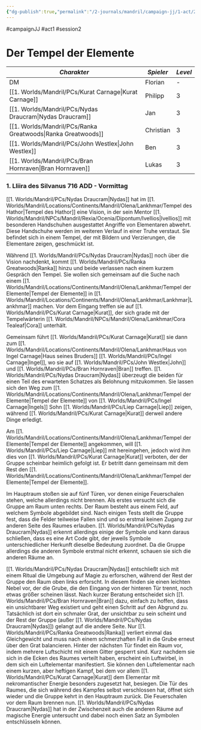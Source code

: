 ```yaml
---
{"dg-publish":true,"permalink":"/2-journals/mandril/campaign-jj/1-act/2022-11-15/","dgPassFrontmatter":true}
---
```


#campaignJJ  #act1  #session2

# Der Tempel der Elemente

| *Charakter* | *Spieler* | *Level* |
| ----------- | ----------- | ----------- |
| DM | Florian | - |
| [[1. Worlds/Mandril/PCs/Kurat Carnage\|Kurat Carnage]] | Philipp | 3 |
| [[1. Worlds/Mandril/PCs/Nydas Draucram\|Nydas Draucram]] | Jan | 3 |
| [[1. Worlds/Mandril/PCs/Ranka Greatwoods\|Ranka Greatwoods]] | Christian | 3 |
| [[1. Worlds/Mandril/PCs/John Westlex\|John Westlex]] | Ben | 3 |
| [[1. Worlds/Mandril/PCs/Bran Hornraven\|Bran Hornraven]] | Lukas | 3 |

### 1. Lliira des Silvanus 716 ADD - Vormittag

[[1. Worlds/Mandril/PCs/Nydas Draucram\|Nydas]] hat im [[1. Worlds/Mandril/Locations/Continents/Mandril/Olena/Lankhmar/Tempel des Hathor\|Tempel des Hathor]] eine Vision, in der sein Mentor [[1. Worlds/Mandril/NPCs/Mandril/Rexia/Ocenia/Dipontum/Ivellios\|Ivellios]] mit besonderen Handschuhen ausgestattet Angriffe von Elementaren abwehrt. Diese Handschuhe werden im weiteren Verlauf in einer Truhe verstaut. Sie befindet sich in einem Tempel, der mit Bildern und Verzierungen, die Elementare zeigen, geschmückt ist.

Während [[1. Worlds/Mandril/PCs/Nydas Draucram\|Nydas]] noch über die Vision nachdenkt, kommt [[1. Worlds/Mandril/PCs/Ranka Greatwoods\|Ranka]] hinzu und beide verlassen nach einem kurzem Gespräch den Tempel. Sie wollen sich gemeinsam auf die Suche nach einem [[1. Worlds/Mandril/Locations/Continents/Mandril/Olena/Lankhmar/Tempel der Elemente\|Tempel der Elemente]] in [[1. Worlds/Mandril/Locations/Continents/Mandril/Olena/Lankhmar/Lankhmar\|Lankhmar]] machen. Vor dem Eingang treffen sie auf [[1. Worlds/Mandril/PCs/Kurat Carnage\|Kurat]], der sich grade mit der Tempelwärterin [[1. Worlds/Mandril/NPCs/Mandril/Olena/Lankhmar/Cora Tealeaf\|Cora]] unterhält.

Gemeinsam führt [[1. Worlds/Mandril/PCs/Kurat Carnage\|Kurat]] sie dann zum [[1. Worlds/Mandril/Locations/Continents/Mandril/Olena/Lankhmar/Haus von Ingel Carnage\|Haus seines Bruders]] [[1. Worlds/Mandril/PCs/Ingel Carnage\|Ingel]], wo sie auf [[1. Worlds/Mandril/PCs/John Westlex\|John]] und [[1. Worlds/Mandril/PCs/Bran Hornraven\|Bran]] treffen. [[1. Worlds/Mandril/PCs/Nydas Draucram\|Nydas]] überzeugt die beiden für einen Teil des erwarteten Schatzes als Belohnung mitzukommen. Sie lassen sich den Weg zum [[1. Worlds/Mandril/Locations/Continents/Mandril/Olena/Lankhmar/Tempel der Elemente\|Tempel der Elemente]] von [[1. Worlds/Mandril/PCs/Ingel Carnage\|Ingels]] Sohn [[1. Worlds/Mandril/PCs/Liep Carnage\|Liep]] zeigen, während [[1. Worlds/Mandril/PCs/Kurat Carnage\|Kurat]] derweil andere Dinge erledigt.

Am [[1. Worlds/Mandril/Locations/Continents/Mandril/Olena/Lankhmar/Tempel der Elemente\|Tempel der Elemente]] angekommen, will [[1. Worlds/Mandril/PCs/Liep Carnage\|Liep]] mit hereingehen, jedoch wird ihm dies von [[1. Worlds/Mandril/PCs/Kurat Carnage\|Kurat]] verboten, der der Gruppe scheinbar heimlich gefolgt ist. Er betritt dann gemeinsam mit dem Rest den [[1. Worlds/Mandril/Locations/Continents/Mandril/Olena/Lankhmar/Tempel der Elemente\|Tempel der Elemente]].

Im Hauptraum stoßen sie auf fünf Türen, vor denen einige Feuerschalen stehen, welche allerdings nicht brennen. Als erstes versucht sich die Gruppe am Raum unten rechts. Der Raum besteht aus einem Feld, auf welchem Symbole abgebildet sind. Nach einigen Tests stellt die Gruppe fest, dass die Felder teilweise Fallen sind und so erstmal keinen Zugang zur anderen Seite des Raumes erlauben. [[1. Worlds/Mandril/PCs/Nydas Draucram\|Nydas]] erkennt allerdings einige der Symbole und kann daraus schließen, dass es eine Art Code gibt, der jeweils Symbole unterschiedlicher Herkunft dieselbe Bedeutung zuordnet. Da die Gruppe allerdings die anderen Symbole erstmal nicht erkennt, schauen sie sich die anderen Räume an.

[[1. Worlds/Mandril/PCs/Nydas Draucram\|Nydas]] entschließt sich mit einem Ritual die Umgebung auf Magie zu erforschen, während der Rest der Gruppe den Raum oben links erforscht. In diesem finden sie einen leichten Nebel vor, der die Grube, die den Eingang von der hinteren Tür trennt, noch etwas größer scheinen lässt. Nach kurzer Beratung entscheidet sich [[1. Worlds/Mandril/PCs/Bran Hornraven\|Bran]] dazu, einfach zu hoffen, dass ein unsichtbarer Weg existiert und geht einen Schritt auf den Abgrund zu. Tatsächlich ist dort ein schmaler Grat, der unsichtbar zu sein scheint und der Rest der Gruppe (außer [[1. Worlds/Mandril/PCs/Nydas Draucram\|Nydas]]) gelangt auf die andere Seite. Nur [[1. Worlds/Mandril/PCs/Ranka Greatwoods\|Ranka]] verliert einmal das Gleichgewicht und muss nach einem schmerzhaften Fall in die Grube erneut über den Grat balancieren. Hinter der nächsten Tür findet ein Raum vor, indem mehrere Luftschicht mit einem Gitter gesperrt sind. Kurz nachdem sie sich in die Ecken des Raumes verteilt haben, erscheint ein Luftwirbel, in dem sich ein Luftelementar manifestiert. Sie können den Luftelementar nach einem kurzen, aber heftigen Kampf, bei dem vor allem [[1. Worlds/Mandril/PCs/Kurat Carnage\|Kurat]] dem Elementar mit nekromantischer Energie besonders zugesetzt hat, besiegen. Die Tür des Raumes, die sich während des Kampfes selbst verschlossen hat, öffnet sich wieder und die Gruppe kehrt in den Hauptraum zurück. Die Feuerschalen vor dem Raum brennen nun. [[1. Worlds/Mandril/PCs/Nydas Draucram\|Nydas]] hat in der Zwischenzeit auch die anderen Räume auf magische Energie untersucht und dabei noch einen Satz an Symbolen entschlüsseln können.